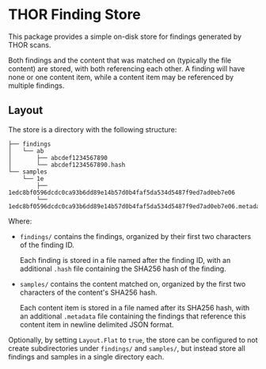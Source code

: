 # THOR Finding Store

This package provides a simple on-disk store for findings generated by THOR scans.

Both findings and the content that was matched on (typically the file content) are stored, with both referencing each other.
A finding will have none or one content item, while a content item may be referenced by multiple findings.

## Layout

The store is a directory with the following structure:

```
├── findings
│   └── ab
│       ├── abcdef1234567890
│       └── abcdef1234567890.hash
└── samples
    └── 1e
        ├── 1edc8bf0596dcdc0ca93b6dd89e14b57d0b4faf5da534d5487f9ed7ad0eb7e06
        └── 1edc8bf0596dcdc0ca93b6dd89e14b57d0b4faf5da534d5487f9ed7ad0eb7e06.metadata
```

Where:

- `findings/` contains the findings, organized by their first two characters of the finding ID.

  Each finding is stored in a file named after the finding ID, with an additional `.hash` file containing the SHA256 hash of the finding.
- `samples/` contains the content matched on, organized by the first two characters of the content's SHA256 hash.
  
  Each content item is stored in a file named after its SHA256 hash, with an additional `.metadata` file containing the findings that reference this content item in newline delimited JSON format.

Optionally, by setting `Layout.Flat` to `true`, the store can be configured to not create subdirectories under `findings/` and `samples/`, but instead store all findings and samples in a single directory each.
